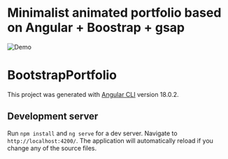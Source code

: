 # Minimalist animated portfolio based on Angular + Boostrap + gsap

![Demo](public/clip.gif)

# BootstrapPortfolio

This project was generated with [Angular CLI](https://github.com/angular/angular-cli) version 18.0.2.

## Development server

Run `npm install` and `ng serve` for a dev server. Navigate to `http://localhost:4200/`. The application will automatically reload if you change any of the source files.